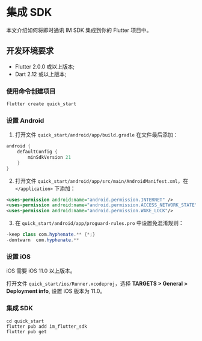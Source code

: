 # 集成 SDK

本文介绍如何将即时通讯 IM SDK 集成到你的 Flutter 项目中。

## 开发环境要求

- Flutter 2.0.0 或以上版本;
- Dart 2.12 或以上版本;

### 使用命令创建项目

```dart
flutter create quick_start
```

### 设置 Android

1. 打开文件 `quick_start/android/app/build.gradle` 在文件最后添加：

```dart
android {
    defaultConfig {
        minSdkVersion 21
    }
}
```

2. 打开文件 `quick_start/android/app/src/main/AndroidManifest.xml`，在 `</application>` 下添加：

```xml
<uses-permission android:name="android.permission.INTERNET" />
<uses-permission android:name="android.permission.ACCESS_NETWORK_STATE"/>
<uses-permission android:name="android.permission.WAKE_LOCK"/>
```

3. 在 `quick_start/android/app/proguard-rules.pro` 中设置免混淆规则：

```java
-keep class com.hyphenate.** {*;}
-dontwarn  com.hyphenate.**
```

### 设置 iOS

iOS 需要 iOS 11.0 以上版本。

打开文件 `quick_start/ios/Runner.xcodeproj`，选择 **TARGETS > General > Deployment info**, 设置 iOS 版本为 11.0。

### 集成 SDK

```shell
cd quick_start
flutter pub add im_flutter_sdk
flutter pub get
```
